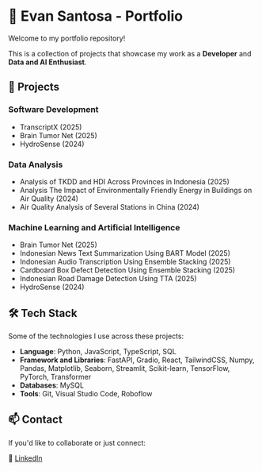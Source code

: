 # 📂 Evan Santosa - Portfolio

Welcome to my portfolio repository!

This is a collection of projects that showcase my work as a **Developer** and **Data and AI Enthusiast**.

## 🚀 Projects
### Software Development
- TranscriptX (2025)
- Brain Tumor Net (2025)
- HydroSense (2024)

### Data Analysis
- Analysis of TKDD and HDI Across Provinces in Indonesia (2025) 
- Analysis The Impact of Environmentally Friendly Energy in Buildings on Air Quality (2024)
- Air Quality Analysis of Several Stations in China (2024)

### Machine Learning and Artificial Intelligence
- Brain Tumor Net (2025)
- Indonesian News Text Summarization Using BART Model (2025)
- Indonesian Audio Transcription Using Ensemble Stacking (2025)
- Cardboard Box Defect Detection Using Ensemble Stacking (2025)
- Indonesian Road Damage Detection Using TTA (2025)
- HydroSense (2024)


## 🛠️ Tech Stack
Some of the technologies I use across these projects:
- **Language**: Python, JavaScript, TypeScript, SQL
- **Framework and Libraries**: FastAPI, Gradio, React, TailwindCSS, Numpy, Pandas, Matplotlib, Seaborn, Streamlit, Scikit-learn, TensorFlow, PyTorch, Transformer
- **Databases**: MySQL
- **Tools**: Git, Visual Studio Code, Roboflow

## 📫 Contact
If you'd like to collaborate or just connect:

💼 [LinkedIn](https://linkedin.com/in/evan-santosa)  